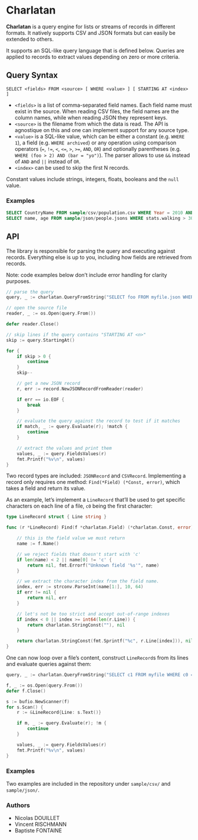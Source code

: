 # Charlatan

**Charlatan** is a query engine for lists or streams of records in different
formats. It natively supports CSV and JSON formats but can easily be extended
to others.

It supports an SQL-like query language that is defined below. Queries are
applied to records to extract values depending on zero or more criteria.

## Query Syntax

```
SELECT <fields> FROM <source> [ WHERE <value> ] [ STARTING AT <index> ]
```

- `<fields>` is a list of comma-separated field names. Each field name must
  exist in the source. When reading CSV files, the field names are the column
  names, while when reading JSON they represent keys.
- `<source>` is the filename from which the data is read. The API is agnostique
  on this and one can implement support for any source type.
- `<value>` is a SQL-like value, which can be either a constant (e.g.
  `WHERE 1`), a field (e.g. `WHERE archived`) or any operation using comparison
  operators (`=`, `!=`, `<`, `<=`, `>`, `>=`, `AND`, `OR`) and optionally
  parentheses (e.g. `WHERE (foo > 2) AND (bar = "yo")`). The parser allows to
  use `&&` instead of `AND` and `||` instead of `OR`.
- `<index>` can be used to skip the first N records.

Constant values include strings, integers, floats, booleans and the `null`
value.

### Examples

```sql
SELECT CountryName FROM sample/csv/population.csv WHERE Year = 2010 AND Value > 50000000 AND Value < 70000000
SELECT name, age FROM sample/json/people.jsons WHERE stats.walking > 30 AND stats.biking < 300
```

## API

The library is responsible for parsing the query and executing against records.
Everything else is up to you, including how fields are retrieved from records.

Note: code examples below don’t include error handling for clarity purposes.

```go
// parse the query
query, _ := charlatan.QueryFromString("SELECT foo FROM myfile.json WHERE foo > 2")

// open the source file
reader, _ := os.Open(query.From())

defer reader.Close()

// skip lines if the query contains "STARTING AT <n>"
skip := query.StartingAt()

for {
    if skip > 0 {
        continue
    }
    skip--

    // get a new JSON record
    r, err := record.NewJSONRecordFromReader(reader)

    if err == io.EOF {
        break
    }

    // evaluate the query against the record to test if it matches
    if match, _ := query.Evaluate(r); !match {
        continue
    }

    // extract the values and print them
    values, _ := query.FieldsValues(r)
    fmt.Printf("%v\n", values)
}
```

Two record types are included: `JSONRecord` and `CSVRecord`. Implementing a
record only requires one method: `Find(*Field) (*Const, error)`, which takes a
field and return its value.

As an example, let’s implement a `LineRecord` that’ll be used to get specific
characters on each line of a file, `c0` being the first character:

```go
type LineRecord struct { Line string }

func (r *LineRecord) Find(f *charlatan.Field) (*charlatan.Const, error) {

    // this is the field value we must return
    name := f.Name()

    // we reject fields that doesn't start with 'c'
    if len(name) < 2 || name[0] != 'c' {
        return nil, fmt.Errorf("Unknown field '%s'", name)
    }

    // we extract the character index from the field name.
    index, err := strconv.ParseInt(name[1:], 10, 64)
    if err != nil {
        return nil, err
    }

    // let's not be too strict and accept out-of-range indexes
    if index < 0 || index >= int64(len(r.Line)) {
        return charlatan.StringConst(""), nil
    }

    return charlatan.StringConst(fmt.Sprintf("%c", r.Line[index])), nil
}
```

One can now loop over a file’s content, construct `LineRecord`s from its lines
and evaluate queries against them:

```go
query, _ := charlatan.QueryFromString("SELECT c1 FROM myfile WHERE c0 = 'a'")

f, _ := os.Open(query.From())
defer f.Close()

s := bufio.NewScanner(f)
for s.Scan() {
    r := &LineRecord{Line: s.Text()}

    if m, _ := query.Evaluate(r); !m {
        continue
    }

    values, _ := query.FieldsValues(r)
    fmt.Printf("%v\n", values)
}
```

### Examples

Two examples are included in the repository under `sample/csv/` and
`sample/json/`.

### Authors

- Nicolas DOUILLET
- Vincent RISCHMANN
- Baptiste FONTAINE


